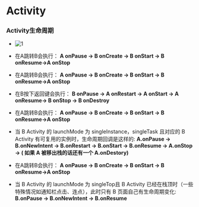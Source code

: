 # Activity

### Activity生命周期

- ![1](../img/20130828141902812.png)

- 在A跳转B会执行：
    **A onPause ->  B onCreate -> B onStart -> B onResume->A onStop**

- 在A跳转B会执行：
    **A onPause ->  B onCreate -> B onStart -> B onResume->A onStop**

- 在B按下返回键会执行：
    **B onPause -> A onRestart -> A onStart -> A onResume-> B onStop -> B onDestroy**

- 在A跳转B会执行：
    **A onPause ->  B onCreate -> B onStart -> B onResume->A onStop**
- 当 B Activity 的 launchMode 为 singleInstance，singleTask 且对应的 B Activity 有可复用的实例时，生命周期回调是这样的: 
**A.onPause -> B.onNewIntent -> B.onRestart -> B.onStart -> B.onResume -> A.onStop -> ( 如果 A 被移出栈的话还有一个 A.onDestory)** 

- 在A跳转B会执行：
    **A onPause ->  B onCreate -> B onStart -> B onResume->A onStop**
- 当 B Activity 的 launchMode 为 singleTop且 B Activity 已经在栈顶时（一些特殊情况如通知栏点击、连点），此时只有 B 页面自己有生命周期变化:
    **B.onPause -> B.onNewIntent -> B.onResume**




